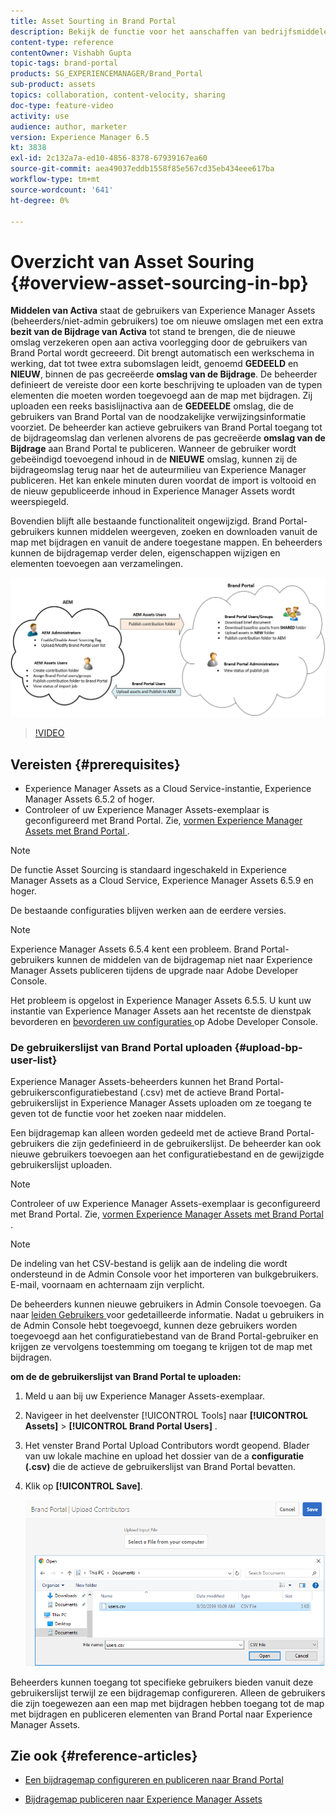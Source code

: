 ```yaml
---
title: Asset Sourting in Brand Portal
description: Bekijk de functie voor het aanschaffen van bedrijfsmiddelen die in de Adobe Experience Manager Assets Brand Portal wordt uitgebracht.
content-type: reference
contentOwner: Vishabh Gupta
topic-tags: brand-portal
products: SG_EXPERIENCEMANAGER/Brand_Portal
sub-product: assets
topics: collaboration, content-velocity, sharing
doc-type: feature-video
activity: use
audience: author, marketer
version: Experience Manager 6.5
kt: 3838
exl-id: 2c132a7a-ed10-4856-8378-67939167ea60
source-git-commit: aea49037eddb1558f85e567cd35eb434eee617ba
workflow-type: tm+mt
source-wordcount: '641'
ht-degree: 0%

---
```


# Overzicht van Asset Souring {#overview-asset-sourcing-in-bp}

**Middelen van Activa** staat de gebruikers van Experience Manager Assets (beheerders/niet-admin gebruikers) toe om nieuwe omslagen met een extra **bezit van de Bijdrage van Activa** tot stand te brengen, die de nieuwe omslag verzekeren open aan activa voorlegging door de gebruikers van Brand Portal wordt gecreeerd. Dit brengt automatisch een werkschema in werking, dat tot twee extra subomslagen leidt, genoemd **GEDEELD** en **NIEUW**, binnen de pas gecreëerde **omslag van de Bijdrage**. De beheerder definieert de vereiste door een korte beschrijving te uploaden van de typen elementen die moeten worden toegevoegd aan de map met bijdragen. Zij uploaden een reeks basislijnactiva aan de **GEDEELDE** omslag, die de gebruikers van Brand Portal van de noodzakelijke verwijzingsinformatie voorziet. De beheerder kan actieve gebruikers van Brand Portal toegang tot de bijdrageomslag dan verlenen alvorens de pas gecreëerde **omslag van de Bijdrage** aan Brand Portal te publiceren. Wanneer de gebruiker wordt gebeëindigd toevoegend inhoud in de **NIEUWE** omslag, kunnen zij de bijdrageomslag terug naar het de auteurmilieu van Experience Manager publiceren. Het kan enkele minuten duren voordat de import is voltooid en de nieuw gepubliceerde inhoud in Experience Manager Assets wordt weerspiegeld.

Bovendien blijft alle bestaande functionaliteit ongewijzigd. Brand Portal-gebruikers kunnen middelen weergeven, zoeken en downloaden vanuit de map met bijdragen en vanuit de andere toegestane mappen. En beheerders kunnen de bijdragemap verder delen, eigenschappen wijzigen en elementen toevoegen aan verzamelingen.

![ Middelen van Brand Portal ](assets/asset-sourcing.png)

>[!VIDEO](https://video.tv.adobe.com/v/29365/?quality=12)

## Vereisten {#prerequisites}

* Experience Manager Assets as a Cloud Service-instantie, Experience Manager Assets 6.5.2 of hoger.
* Controleer of uw Experience Manager Assets-exemplaar is geconfigureerd met Brand Portal. Zie, [ vormen Experience Manager Assets met Brand Portal ](../using/configure-aem-assets-with-brand-portal.md).

<!--
* Ensure that your Brand Portal tenant is configured with one AEM Assets author instance.
-->

>[!NOTE]
>
>De functie Asset Sourcing is standaard ingeschakeld in Experience Manager Assets as a Cloud Service, Experience Manager Assets 6.5.9 en hoger.
>
>De bestaande configuraties blijven werken aan de eerdere versies.

>[!NOTE]
>
>Experience Manager Assets 6.5.4 kent een probleem. Brand Portal-gebruikers kunnen de middelen van de bijdragemap niet naar Experience Manager Assets publiceren tijdens de upgrade naar Adobe Developer Console.
>
>Het probleem is opgelost in Experience Manager Assets 6.5.5. U kunt uw instantie van Experience Manager Assets aan het recentste de dienstpak bevorderen en [ bevorderen uw configuraties ](https://experienceleague.adobe.com/en/docs/experience-manager-65/content/assets/brandportal/configure-aem-assets-with-brand-portal#upgrade-integration-65) op Adobe Developer Console.

<!--

>For immediate fix on AEM 6.5.4, it is recommended to [download the hotfix](https://www.adobeaemcloud.com/content/marketplace/marketplaceProxy.html?packagePath=/content/companies/public/adobe/packages/cq650/hotfix/cq-6.5.0-hotfix-33041) and install on your author instance.
-->

<!--
## Configure Asset Sourcing {#configure-asset-sourcing}

**Asset Sourcing** is configured from within the AEM Assets author instance. The administrators can enable the Asset Sourcing feature flag configuration from the **AEM Web Console Configuration** and upload the active Brand Portal users list in **AEM Assets**.

>[!NOTE]
>
>Asset Sourcing is by default enabled on AEM Assets as a Cloud Service. The AEM administrator can directly upload the active Brand Portal users to allow them access to the Asset Sourcing feature.

>[!NOTE]
>
>Before you begin with the configuration, ensure that your AEM Assets instance is configured with Brand Portal. See, [Configure AEM Assets with Brand Portal](../using/configure-aem-assets-with-brand-portal.md). 

The following video demonstrates, how to configure Asset Sourcing on your AEM Assets author instance:

>[!VIDEO](https://video.tv.adobe.com/v/29771)
-->

<!--
### Enable Asset Sourcing {#enable-asset-sourcing}

AEM administrators can enable the Asset Sourcing feature flag from within the AEM Web Console Configuration (a.k.a Configuration Manager).

>[!NOTE]
>
>This step is not applicable for AEM Assets as a Cloud Service.


**To enable Asset Sourcing:**
1. Log in to your AEM Assets author instance and open Configuration Manager. 
Default URL: http:// localhost:4502/system/console/configMgr.
1. Search using the keyword **Asset Sourcing** to locate **[!UICONTROL Asset Sourcing Feature Flag Config]**.
1. Click **[!UICONTROL Asset Sourcing Feature Flag Config]** to open the configuration window.
1. Select the **[!UICONTROL feature.flag.active.status]** check box.
1. Click **[!UICONTROL Save]**.

![](assets/enable-asset-sourcing.png)
-->


### De gebruikerslijst van Brand Portal uploaden {#upload-bp-user-list}

Experience Manager Assets-beheerders kunnen het Brand Portal-gebruikersconfiguratiebestand (.csv) met de actieve Brand Portal-gebruikerslijst in Experience Manager Assets uploaden om ze toegang te geven tot de functie voor het zoeken naar middelen.

Een bijdragemap kan alleen worden gedeeld met de actieve Brand Portal-gebruikers die zijn gedefinieerd in de gebruikerslijst. De beheerder kan ook nieuwe gebruikers toevoegen aan het configuratiebestand en de gewijzigde gebruikerslijst uploaden.

>[!NOTE]
>
>Controleer of uw Experience Manager Assets-exemplaar is geconfigureerd met Brand Portal. Zie, [ vormen Experience Manager Assets met Brand Portal ](../using/configure-aem-assets-with-brand-portal.md).

>[!NOTE]
>
>De indeling van het CSV-bestand is gelijk aan de indeling die wordt ondersteund in de Admin Console voor het importeren van bulkgebruikers. E-mail, voornaam en achternaam zijn verplicht.

De beheerders kunnen nieuwe gebruikers in Admin Console toevoegen. Ga naar [ leiden Gebruikers ](brand-portal-adding-users.md) voor gedetailleerde informatie. Nadat u gebruikers in de Admin Console hebt toegevoegd, kunnen deze gebruikers worden toegevoegd aan het configuratiebestand van de Brand Portal-gebruiker en krijgen ze vervolgens toestemming om toegang te krijgen tot de map met bijdragen.

**om de de gebruikerslijst van Brand Portal te uploaden:**

1. Meld u aan bij uw Experience Manager Assets-exemplaar.
1. Navigeer in het deelvenster [!UICONTROL Tools] naar **[!UICONTROL Assets]** > **[!UICONTROL Brand Portal Users]** .

1. Het venster Brand Portal Upload Contributors wordt geopend.
Blader van uw lokale machine en upload het dossier van de a **configuratie (.csv)** die de actieve de gebruikerslijst van Brand Portal bevatten.
1. Klik op **[!UICONTROL Save]**.

   ![](assets/upload-user-list2.png)


Beheerders kunnen toegang tot specifieke gebruikers bieden vanuit deze gebruikerslijst terwijl ze een bijdragemap configureren. Alleen de gebruikers die zijn toegewezen aan een map met bijdragen hebben toegang tot de map met bijdragen en publiceren elementen van Brand Portal naar Experience Manager Assets.

## Zie ook {#reference-articles}

* [Een bijdragemap configureren en publiceren naar Brand Portal](brand-portal-publish-contribution-folder-to-brand-portal.md)

* [Bijdragemap publiceren naar Experience Manager Assets](brand-portal-publish-contribution-folder-to-aem-assets.md)

